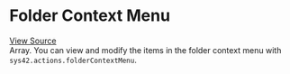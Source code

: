 # Folder Context Menu

[View Source](https://v3.windows93.xyz/c/sys/os/actions.js)  
Array.
You can view and modify the items in the folder context menu with `sys42.actions.folderContextMenu`.